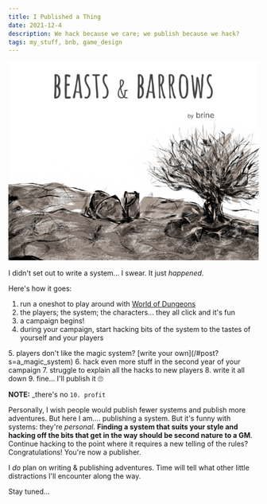 ```yaml
---
title: I Published a Thing
date: 2021-12-4
description: We hack because we care; we publish because we hack?
tags: my_stuff, bnb, game_design
---
```


[![center](assets/images/bnb-630x500.png)](https://casadeocio.itch.io/beasts-barrows)

I didn't set out to write a system... I swear. It just _happened_.

Here's how it goes:
1. run a oneshot to play around with [World of Dungeons](http://www.onesevendesign.com/dw/world_of_dungeons_1979.pdf)
2. the players; the system; the characters... they all click and it's fun
3. a campaign begins!
4. during your campaign, start hacking bits of the system to the tastes of yourself and your players
<break>
5. players don't like the magic system? [write your own](/#post?s=a_magic_system)
6. hack even more stuff in the second year of your campaign
7. struggle to explain all the hacks to new players
8. write it all down
9. fine... I'll publish it 🙄

**NOTE:** _there's no `10. profit`


Personally, I wish people would publish fewer systems and publish more adventures. But here I am.... publishing a system. But it's funny with systems: they're _personal_. **Finding a system that suits your style and hacking off the bits that get in the way should be second nature to a GM**. Continue hacking to the point where it requires a new telling of the rules? Congratulations! You're now a publisher.

I _do_ plan on writing & publishing adventures. Time will tell what other little distractions I'll encounter along the way.

Stay tuned...